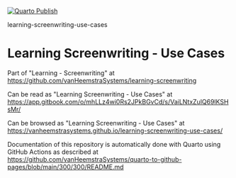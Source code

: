 [![Quarto Publish](https://github.com/vanHeemstraSystems/learning-screenwriting-use-cases/actions/workflows/publish.yml/badge.svg)](https://github.com/vanHeemstraSystems/learning-screenwriting-use-cases/actions/workflows/publish.yml)

learning-screenwriting-use-cases
# Learning Screenwriting - Use Cases

Part of "Learning - Screenwriting" at https://github.com/vanHeemstraSystems/learning-screenwriting

Can be read as "Learning Screenwriting - Use Cases" at https://app.gitbook.com/o/mhLLz4wi0Rs2JPkBGvCd/s/VaiLNtxZulQ69lKSHsMr/

Can be browsed as "Learning Screenwriting - Use Cases" at https://vanheemstrasystems.github.io/learning-screenwriting-use-cases/

Documentation of this repository is automatically done with Quarto using GitHub Actions as described at https://github.com/vanHeemstraSystems/quarto-to-github-pages/blob/main/300/300/README.md

